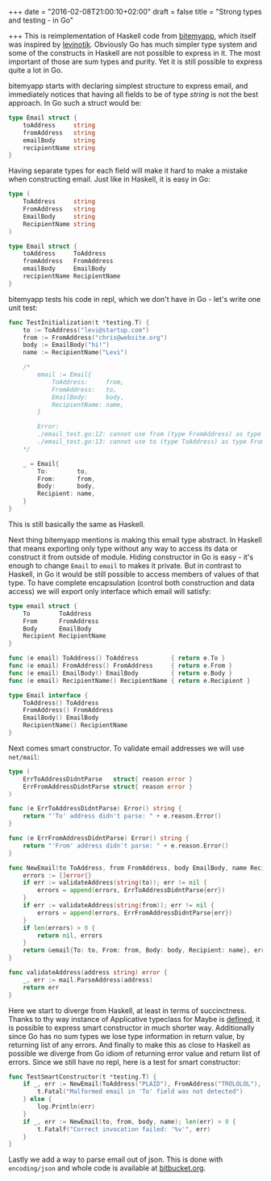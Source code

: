 +++
date = "2016-02-08T21:00:10+02:00"
draft = false
title = "Strong types and testing - in Go"

+++
This is reimplementation of Haskell code from [bitemyapp](http://bitemyapp.com/posts/2014-11-18-strong-types-and-testing.html), which itself was inspired by [levinotik](http://levinotik.com/strong-types-and-their-impact-on-testing/). Obviously Go has much simpler type system and some of the constructs in Haskell are not possible to express in it. The most important of those are sum types and purity. Yet it is still possible to express quite a lot in Go.

bitemyapp starts with declaring simplest structure to express email, and immediately notices that having all fields to be of type *string* is not the best approach. In Go such a struct would be:

```go
type Email struct {
	toAddress     string
	fromAddress   string
	emailBody     string
	recipientName string
}
```
Having separate types for each field will make it hard to make a mistake when constructing email. Just like in Haskell, it is easy in Go:
```go
type (
	ToAddress     string
	FromAddress   string
	EmailBody     string
	RecipientName string
)

type Email struct {
	toAddress     ToAddress
	fromAddress   FromAddress
	emailBody     EmailBody
	recipientName RecipientName
}
```
bitemyapp tests his code in repl, which we don't have in Go - let's write one unit test:
```go
func TestInitialization(t *testing.T) {
	to := ToAddress("levi@startup.com")
	from := FromAddress("chris@website.org")
	body := EmailBody("hi!")
	name := RecipientName("Levi")

	/*
		email := Email{
			ToAddress:     from,
			FromAddress:   to,
			EmailBody:     body,
			RecipientName: name,
		}

		Error:
		./email_test.go:12: cannot use from (type FromAddress) as type ToAddress in field value
		./email_test.go:13: cannot use to (type ToAddress) as type FromAddress in field value
	*/

	_ = Email{
		To:        to,
		From:      from,
		Body:      body,
		Recipient: name,
	}
}
```
This is still basically the same as Haskell.

Next thing bitemyapp mentions is making this email type abstract. In Haskell that means exporting only type without any way to access its data or construct it from outside of module. Hiding constructor in Go is easy - it's enough to change `Email` to `email` to makes it private. But in contrast to Haskell, in Go it would be still possible to access members of values of that type. To have complete encapsulation (control both construction and data access) we will export only interface which email will satisfy:
```go
type email struct {
	To        ToAddress
	From      FromAddress
	Body      EmailBody
	Recipient RecipientName
}

func (e email) ToAddress() ToAddress         { return e.To }
func (e email) FromAddress() FromAddress     { return e.From }
func (e email) EmailBody() EmailBody         { return e.Body }
func (e email) RecipientName() RecipientName { return e.Recipient }

type Email interface {
	ToAddress() ToAddress
	FromAddress() FromAddress
	EmailBody() EmailBody
	RecipientName() RecipientName
}
```
Next comes smart constructor. To validate email addresses we will use `net/mail`:

```go
type (
	ErrToAddressDidntParse   struct{ reason error }
	ErrFromAddressDidntParse struct{ reason error }
)

func (e ErrToAddressDidntParse) Error() string {
	return "'To' address didn't parse: " + e.reason.Error()
}

func (e ErrFromAddressDidntParse) Error() string {
	return "'From' address didn't parse: " + e.reason.Error()
}

func NewEmail(to ToAddress, from FromAddress, body EmailBody, name RecipientName) (Email, []error) {
	errors := []error{}
	if err := validateAddress(string(to)); err != nil {
		errors = append(errors, ErrToAddressDidntParse{err})
	}
	if err := validateAddress(string(from)); err != nil {
		errors = append(errors, ErrFromAddressDidntParse{err})
	}
	if len(errors) > 0 {
		return nil, errors
	}
	return &email{To: to, From: from, Body: body, Recipient: name}, errors
}

func validateAddress(address string) error {
	_, err := mail.ParseAddress(address)
	return err
}
```
Here we start to diverge from Haskell, at least in terms of succinctness. Thanks to thy way instance of Applicative typeclass for Maybe is [defined](http://hackage.haskell.org/package/base-4.8.2.0/docs/src/GHC.Base.html#line-633), it is possible to express smart constructor in much shorter way. Additionally since Go has no sum types we lose type information in return value, by returning list of any errors. And finally to make this as close to Haskell as possible we diverge from Go idiom of returning error value and return list of errors. Since we still have no repl, here is a test for smart constructor:
```go
func TestSmartConstructor(t *testing.T) {
	if _, err := NewEmail(ToAddress("PLAID"), FromAddress("TROLOLOL"), body, name); len(err) == 0 {
		t.Fatal("Malformed email in 'To' field was not detected")
	} else {
		log.Println(err)
	}
	if _, err := NewEmail(to, from, body, name); len(err) > 0 {
		t.Fatalf("Correct invocation failed: '%v'", err)
	}
}
```
Lastly we add a way to parse email out of json. This is done with `encoding/json` and whole code is available at [bitbucket.org](http://bitbucket.org/tumdum/email).

